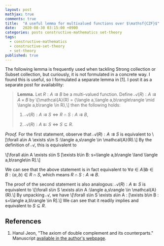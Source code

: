 ```yaml
---
layout: post
mathjax: true
comments: true
title:  "A useful lemma for multivalued functions over $\mathsf{CZF}$"
date:   2020-08-30 03:15:00 +0900
categories: posts constructive-mathematics set-theory
tags: 
  - constructive-mathematics
  - constructive-set-theory
  - set-theory
published: true
---
```


The following lemma is frequently used when tackling Strong collection or Subset collection, but curiously, it is not formulated in a concrete way. I found this is useful, so I formulated a separate lemma in [1]. I post it as a separate post for availability:

> **Lemma.** Let $R: A\rightrightarrows B$ be a multi-valued function. Define $\mathcal{A}(R) : A\rightrightarrows A\times B$ by
> \\[\mathcal{A}(R) = \{\langle a,\langle a,b\rangle\rangle \mid \langle a,b\rangle \in R\},\\]
> then the following holds:
> 
> 1. $\mathcal{A}(R) : A\rightrightarrows S\iff R\cap S:A\rightrightarrows B$,
> 
> 2. $\mathcal{A}(R) : A\leftleftarrows S\iff S\subseteq R$.


*Proof.* 
For the first statement, observe that $\mathcal{A}(R): A\rightrightarrows S$ is equivalent to
\\[\forall a\in A \exists s\in S :\langle a,s\rangle \in \mathcal{A}(R).\\]
By the definition of $\mathcal{A}$, this is equivalent to

\\[\forall a\in A \exists s\in S [\exists b\in B: s=\langle a,b\rangle \land \langle a,b\rangle\in R].\\]

We can see that the above statement is in fact equivalent to $\forall a\in A\exists b\in B : \langle a,b\rangle\in R\cap S$, which means $R\cap S : A\rightrightarrows B$.
	
The proof of the second statement is also analogous: $\mathcal{A}(R): A\leftleftarrows S$ is equivalent to
\\[\forall s\in S \exists a\in A :\langle a,s\rangle \in \mathcal{A}(R).\\]
By unpacking $\mathcal{A}$, we have
\\[\forall s\in S \exists a\in A : [\exists b\in B : s=\langle a,b\rangle \in R].\\]
We can see that it readily implies and equivalent to $S\subseteq R$.

References
-----

1. Hanul Jeon, "The axiom of double complement and its counterparts." Manuscript [avaliable in the author's webpage](../files/doublecomplement_draft.pdf).